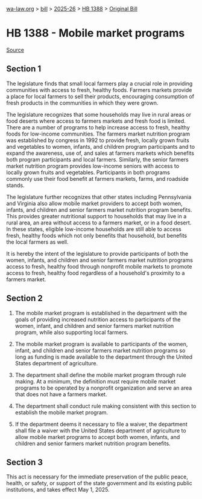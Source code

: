 [wa-law.org](/) > [bill](/bill/) > [2025-26](/bill/2025-26/) > [HB 1388](/bill/2025-26/hb/1388/) > [Original Bill](/bill/2025-26/hb/1388/1/)

# HB 1388 - Mobile market programs

[Source](http://lawfilesext.leg.wa.gov/biennium/2025-26/Pdf/Bills/House%20Bills/1388.pdf)

## Section 1
The legislature finds that small local farmers play a crucial role in providing communities with access to fresh, healthy foods. Farmers markets provide a place for local farmers to sell their products, encouraging consumption of fresh products in the communities in which they were grown.

The legislature recognizes that some households may live in rural areas or food deserts where access to farmers markets and fresh food is limited. There are a number of programs to help increase access to fresh, healthy foods for low-income communities. The farmers market nutrition program was established by congress in 1992 to provide fresh, locally grown fruits and vegetables to women, infants, and children program participants and to expand the awareness, use of, and sales at farmers markets which benefits both program participants and local farmers. Similarly, the senior farmers market nutrition program provides low-income seniors with access to locally grown fruits and vegetables. Participants in both programs commonly use their food benefit at farmers markets, farms, and roadside stands.

The legislature further recognizes that other states including Pennsylvania and Virginia also allow mobile market providers to accept both women, infants, and children and senior farmers market nutrition program benefits. This provides greater nutritional support to households that may live in a rural area, an area without access to a farmers market, or in a food desert. In these states, eligible low-income households are still able to access fresh, healthy foods which not only benefits that household, but benefits the local farmers as well.

It is hereby the intent of the legislature to provide participants of both the women, infants, and children and senior farmers market nutrition programs access to fresh, healthy food through nonprofit mobile markets to promote access to fresh, healthy food regardless of a household's proximity to a farmers market.

## Section 2
1. The mobile market program is established in the department with the goals of providing increased nutrition access to participants of the women, infant, and children and senior farmers market nutrition program, while also supporting local farmers.

2. The mobile market program is available to participants of the women, infant, and children and senior farmers market nutrition programs so long as funding is made available to the department through the United States department of agriculture.

3. The department shall define the mobile market program through rule making. At a minimum, the definition must require mobile market programs to be operated by a nonprofit organization and serve an area that does not have a farmers market.

4. The department shall conduct rule making consistent with this section to establish the mobile market program.

5. If the department deems it necessary to file a waiver, the department shall file a waiver with the United States department of agriculture to allow mobile market programs to accept both women, infants, and children and senior farmers market nutrition program benefits.

## Section 3
This act is necessary for the immediate preservation of the public peace, health, or safety, or support of the state government and its existing public institutions, and takes effect May 1, 2025.
